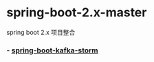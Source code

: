 # spring-boot-2.x-master
spring boot 2.x 项目整合

### - [spring-boot-kafka-storm](https://github.com/JZxiaoxiao/spring-boot-2.x-master/tree/master/springboot-storm)
